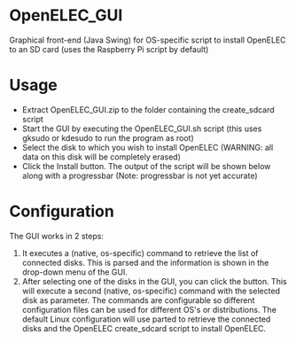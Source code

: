 OpenELEC_GUI
============

Graphical front-end (Java Swing) for OS-specific script to install OpenELEC to an SD card (uses the Raspberry Pi script by default)

Usage
============
- Extract OpenELEC_GUI.zip to the folder containing the create_sdcard script
- Start the GUI by executing the OpenELEC_GUI.sh script (this uses gksudo or kdesudo to run the program as root)
- Select the disk to which you wish to install OpenELEC (WARNING: all data on this disk will be completely erased)
- Click the Install button. The output of the script will be shown below along with a progressbar (Note: progressbar is not yet accurate) 

Configuration
============
The GUI works in 2 steps:

1. It executes a (native, os-specific) command to retrieve the list of connected disks. This is parsed and 
the information is shown in the drop-down menu of the GUI.
2. After selecting one of the disks in the GUI, you can click the button. This will execute a second (native, os-specific) 
command with the selected disk as parameter.
The commands are configurable so different configuration files can be used for different OS's or distributions. The
default Linux configuration will use parted to retrieve the connected disks and the OpenELEC create_sdcard script to 
install OpenELEC.
